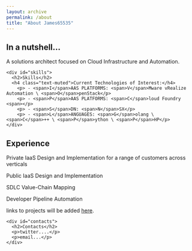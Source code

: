 ```yaml
---
layout: archive
permalink: /about
title: "About James65535"
---
```


<div class="resume row">
  <div class="col-md-6 post-nav">
    <div id="about_me">
      <h2>In a nutshell...</h2>
      <p>A solutions architect focused on Cloud Infrastructure and Automation.</p>
    </div>

    <div id="skills">
      <h2>Skills</h2>
      <h4 class="text-muted">Current Technologies of Interest:</h4>
        <p> - <span>I</span>AAS PLATFORMS: <span>V</span>Mware vRealize Automation \ <span>O</span>penStack</p>
        <p> - <span>P</span>AAS PLATFORMS: <span>C</span>loud Foundry <span></p>
        <p> - <span>S</span>DN: <span>N</span>SX</p>
        <p> - <span>L</span>ANGUAGES: <span>G</span>olang \ <span>C</span>++ \ <span>P</span>ython \ <span>P</span>HP</p>
    </div>
  </div>

  <div class="col-md-6 post-nav">
    <div id="experience">
      <h2>Experience</h2>
      <p>Private IaaS Design and Implementation for a range of customers across verticals</p>
      <p>Public IaaS Design and Implementation</p>
      <p>SDLC Value-Chain Mapping</p>
      <p>Developer Pipeline Automation</p>
      <p>links to projects will be added <a href="{{ "/projects" | prepend:site.baseurl }}">here</a>.</p>
    </div> 

    <div id="contacts">
      <h2>Contacts</h2>
      <p>twitter....</p>
      <p>email...</p>
    </div>
  </div>
</div>
